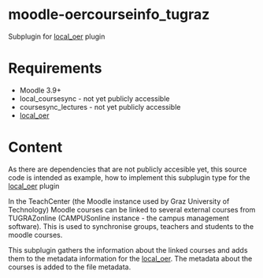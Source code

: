 # moodle-oercourseinfo_tugraz

Subplugin for [local_oer](https://github.com/llttugraz/moodle-local_oer) plugin

# Requirements

* Moodle 3.9+
* local_coursesync - not yet publicly accessible
* coursesync_lectures - not yet publicly accessible
* [local_oer](https://github.com/llttugraz/moodle-local_oer)

# Content

As there are dependencies that are not publicly accesible yet, this source code is intended as example, how to implement this subplugin type for the [local_oer](https://github.com/llttugraz/moodle-local_oer) plugin  

In the TeachCenter (the Moodle instance used by Graz University of Technology) Moodle courses can be linked to several external courses from TUGRAZonline (CAMPUSonline instance - the campus management software). This is used to synchronise groups, teachers and students to the moodle courses.  

This subplugin gathers the information about the linked courses and adds them to the metadata information for the [local_oer](https://github.com/llttugraz/moodle-local_oer). The metadata about the courses is added to the file metadata.  

